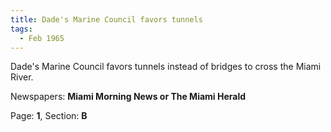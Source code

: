 ```yaml
---  
title: Dade's Marine Council favors tunnels  
tags:  
  - Feb 1965  
---  
```

  
Dade's Marine Council favors tunnels instead of bridges to cross the Miami River.  
  
Newspapers: **Miami Morning News or The Miami Herald**  
  
Page: **1**, Section: **B** 
